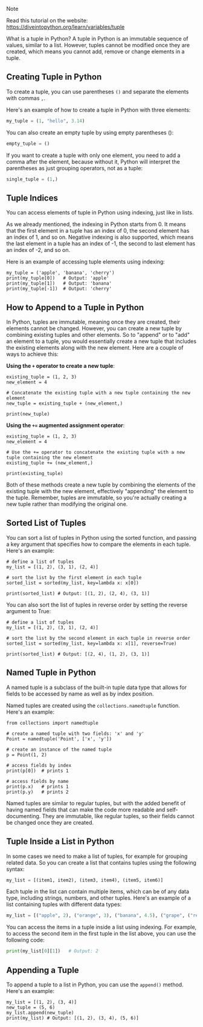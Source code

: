 > [!NOTE]
> Read this tutorial on the website: https://diveintopython.org/learn/variables/tuple

What is a tuple in Python? A tuple in Python is an immutable sequence of values, similar to a list. However, tuples cannot be modified once they are created, which means you cannot add, remove or change elements in a tuple. 

## Creating Tuple in Python

To create a tuple, you can use parentheses `()` and separate the elements with commas `,`.

Here's an example of how to create a tuple in Python with three elements:

```python
my_tuple = (1, "hello", 3.14)
```

You can also create an empty tuple by using empty parentheses ():

```python
empty_tuple = ()
```

If you want to create a tuple with only one element, you need to add a comma after the element, because without it, Python will interpret the parentheses as just grouping operators, not as a tuple:

```python
single_tuple = (1,)
```

## Tuple Indices

You can access elements of tuple in Python using indexing, just like in lists.

As we already mentioned, the indexing in Python starts from 0. It means that the first element in a tuple has an index of 0, the second element has an index of 1, and so on. Negative indexing is also supported, which means the last element in a tuple has an index of -1, the second to last element has an index of -2, and so on.

Here is an example of accessing tuple elements using indexing:

```python3
my_tuple = ('apple', 'banana', 'cherry')
print(my_tuple[0])   # Output: 'apple'
print(my_tuple[1])   # Output: 'banana'
print(my_tuple[-1])  # Output: 'cherry'
```

## How to Append to a Tuple in Python

In Python, tuples are immutable, meaning once they are created, their elements cannot be changed. However, you can create a new tuple by combining existing tuples and other elements. So to "append" or to "add" an element to a tuple, you would essentially create a new tuple that includes the existing elements along with the new element. Here are a couple of ways to achieve this:

**Using the `+` operator to create a new tuple**:

```python3
existing_tuple = (1, 2, 3)
new_element = 4

# Concatenate the existing tuple with a new tuple containing the new element
new_tuple = existing_tuple + (new_element,)

print(new_tuple)
```

**Using the `+=` augmented assignment operator**:

```python3
existing_tuple = (1, 2, 3)
new_element = 4

# Use the += operator to concatenate the existing tuple with a new tuple containing the new element
existing_tuple += (new_element,)

print(existing_tuple)
```

Both of these methods create a new tuple by combining the elements of the existing tuple with the new element, effectively "appending" the element to the tuple. Remember, tuples are immutable, so you're actually creating a new tuple rather than modifying the original one.

## Sorted List of Tuples

You can sort a list of tuples in Python using the sorted function, and passing a key argument that specifies how to compare the elements in each tuple. Here's an example:

```python3
# define a list of tuples
my_list = [(1, 2), (3, 1), (2, 4)]

# sort the list by the first element in each tuple
sorted_list = sorted(my_list, key=lambda x: x[0])

print(sorted_list) # Output: [(1, 2), (2, 4), (3, 1)]
```

You can also sort the list of tuples in reverse order by setting the reverse argument to True:

```python3
# define a list of tuples
my_list = [(1, 2), (3, 1), (2, 4)]

# sort the list by the second element in each tuple in reverse order
sorted_list = sorted(my_list, key=lambda x: x[1], reverse=True)

print(sorted_list) # Output: [(2, 4), (1, 2), (3, 1)]
```

## Named Tuple in Python

A named tuple is a subclass of the built-in tuple data type that allows for fields to be accessed by name as well as by index position.

Named tuples are created using the `collections.namedtuple` function. Here's an example:

```python3
from collections import namedtuple

# create a named tuple with two fields: 'x' and 'y'
Point = namedtuple('Point', ['x', 'y'])

# create an instance of the named tuple
p = Point(1, 2)

# access fields by index
print(p[0])  # prints 1

# access fields by name
print(p.x)   # prints 1
print(p.y)   # prints 2
```

Named tuples are similar to regular tuples, but with the added benefit of having named fields that can make the code more readable and self-documenting. They are immutable, like regular tuples, so their fields cannot be changed once they are created.

## Tuple Inside a List in Python

In some cases we need to make a list of tuples, for example for grouping related data. So you can create a list that contains tuples using the following syntax:

```python
my_list = [(item1, item2), (item3, item4), (item5, item6)]
```

Each tuple in the list can contain multiple items, which can be of any data type, including strings, numbers, and other tuples. Here's an example of a list containing tuples with different data types:

```python
my_list = [("apple", 2), ("orange", 3), ("banana", 4.5), ("grape", ("red", "green"))]
```

You can access the items in a tuple inside a list using indexing. For example, to access the second item in the first tuple in the list above, you can use the following code:

```python
print(my_list[0][1])   # Output: 2
```

## Appending a Tuple

To append a tuple to a list in Python, you can use the `append()` method. Here's an example:

```python3
my_list = [(1, 2), (3, 4)]
new_tuple = (5, 6)
my_list.append(new_tuple)
print(my_list) # Output: [(1, 2), (3, 4), (5, 6)]
```
